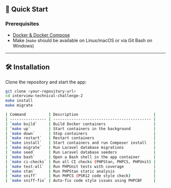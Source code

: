 ## 🚀 Quick Start

### Prerequisites

- [Docker & Docker Compose](https://docs.docker.com/compose/install/#scenario-one-install-docker-desktop)
- Make (`make` should be available on Linux/macOS or via Git Bash on Windows)

---

## 🛠️ Installation

Clone the repository and start the app:

```bash
git clone <your-repository-url>
cd interview-technical-challenge-2
make install
make migrate

| Command          | Description                                 |
| ---------------- | ------------------------------------------- |
| `make build`     | Build Docker containers                     |
| `make up`        | Start containers in the background          |
| `make down`      | Stop containers                             |
| `make restart`   | Restart containers                          |
| `make install`   | Start containers and run Composer install   |
| `make migrate`   | Run Laravel database migrations             |
| `make seed`      | Run Laravel database seeders                |
| `make bash`      | Open a Bash shell in the app container      |
| `make ci-checks` | Run all CI checks (PHPStan, PHPCS, PHPUnit) |
| `make test-all`  | Run PHPUnit tests with coverage             |
| `make stan`      | Run PHPStan static analysis                 |
| `make sniff`     | Run PHPCS (PSR12 code style check)          |
| `make sniff-fix` | Auto-fix code style issues using PHPCBF     |

